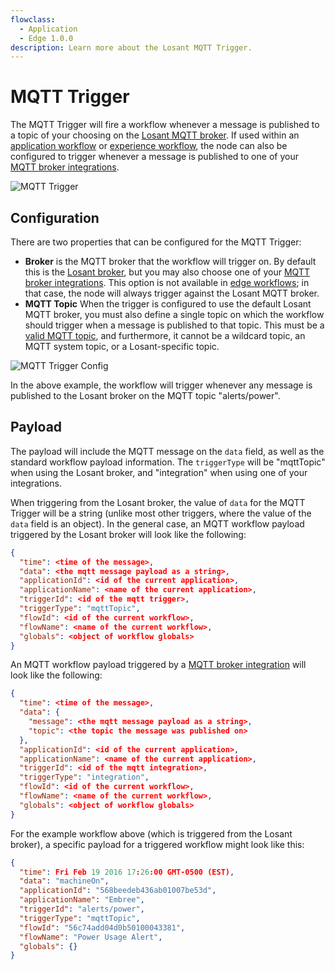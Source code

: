 ```yaml
---
flowclass:
  - Application
  - Edge 1.0.0
description: Learn more about the Losant MQTT Trigger.
---
```


# MQTT Trigger

The MQTT Trigger will fire a workflow whenever a message is published to a topic of your choosing on the [Losant MQTT broker](/mqtt/overview/#the-losant-message-broker). If used within an [application workflow](/workflows/application-workflows/) or [experience workflow](/workflows/experience-workflows/), the node can also be configured to trigger whenever a message is published to one of your [MQTT broker integrations](/applications/integrations/#mqtt).

![MQTT Trigger](/images/workflows/triggers/mqtt-trigger.png "MQTT Trigger")

## Configuration

There are two properties that can be configured for the MQTT Trigger:

* **Broker** is the MQTT broker that the workflow will trigger on. By default this is the [Losant broker](/mqtt/overview/#the-losant-message-broker), but you may also choose one of your [MQTT broker integrations](/applications/integrations/#mqtt). This option is not available in [edge workflows](/workflows/edge-workflows/); in that case, the node will always trigger against the Losant MQTT broker.
* **MQTT Topic** When the trigger is configured to use the default Losant MQTT broker, you must also define a single topic on which the workflow should trigger when a message is published to that topic. This must be a [valid MQTT topic](http://www.hivemq.com/blog/mqtt-essentials-part-5-mqtt-topics-best-practices), and furthermore, it cannot be a wildcard topic, an MQTT system topic, or a Losant-specific topic.

![MQTT Trigger Config](/images/workflows/triggers/mqtt-trigger-config.png "MQTT Trigger Config")

In the above example, the workflow will trigger whenever any message is published to the Losant broker on the MQTT topic "alerts/power".

## Payload

The payload will include the MQTT message on the `data` field, as well as the standard workflow payload information. The `triggerType` will be "mqttTopic" when using the Losant broker, and "integration" when using one of your integrations.

When triggering from the Losant broker, the value of `data` for the MQTT Trigger will be a string (unlike most other triggers, where the value of the `data` field is an object). In the general case, an MQTT workflow payload triggered by the Losant broker will look like the following:

```json
{
  "time": <time of the message>,
  "data": <the mqtt message payload as a string>,
  "applicationId": <id of the current application>,
  "applicationName": <name of the current application>,
  "triggerId": <id of the mqtt trigger>,
  "triggerType": "mqttTopic",
  "flowId": <id of the current workflow>,
  "flowName": <name of the current workflow>,
  "globals": <object of workflow globals>
}
```

An MQTT workflow payload triggered by a [MQTT broker integration](/applications/integrations/#mqtt) will look like the following:

```json
{
  "time": <time of the message>,
  "data": {
    "message": <the mqtt message payload as a string>,
    "topic": <the topic the message was published on>
  },
  "applicationId": <id of the current application>,
  "applicationName": <name of the current application>,
  "triggerId": <id of the mqtt integration>,
  "triggerType": "integration",
  "flowId": <id of the current workflow>,
  "flowName": <name of the current workflow>,
  "globals": <object of workflow globals>
}
```

For the example workflow above (which is triggered from the Losant broker), a specific payload for a triggered workflow might look like this:

```json
{
  "time": Fri Feb 19 2016 17:26:00 GMT-0500 (EST),
  "data": "machineOn",
  "applicationId": "568beedeb436ab01007be53d",
  "applicationName": "Embree",
  "triggerId": "alerts/power",
  "triggerType": "mqttTopic",
  "flowId": "56c74add04d0b50100043381",
  "flowName": "Power Usage Alert",
  "globals": {}
}
```
